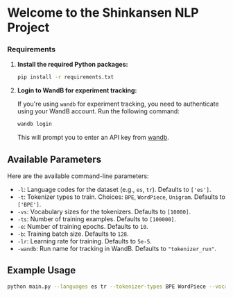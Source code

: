 # Welcome to the Shinkansen NLP Project


### Requirements

1. **Install the required Python packages:**

    ```bash
    pip install -r requirements.txt
    ```

2. **Login to WandB for experiment tracking:**

    If you're using `wandb` for experiment tracking, you need to authenticate using your WandB account. Run the following command:

    ```bash
    wandb login
    ```

    This will prompt you to enter an API key from [wandb](https://wandb.ai/).

## Available Parameters

Here are the available command-line parameters:

- `-l`: Language codes for the dataset (e.g., `es`, `tr`). Defaults to `['es']`.
- `-t`: Tokenizer types to train. Choices: `BPE`, `WordPiece`, `Unigram`. Defaults to `['BPE']`.
- `-vs`: Vocabulary sizes for the tokenizers. Defaults to `[10000]`.
- `-ts`: Number of training examples. Defaults to `[100000]`.
- `-e`: Number of training epochs. Defaults to `10`.
- `-b`: Training batch size. Defaults to `128`.
- `-lr`: Learning rate for training. Defaults to `5e-5`.
- `-wandb`: Run name for tracking in WandB. Defaults to `"tokenizer_run"`.

## Example Usage

```bash
python main.py --languages es tr --tokenizer-types BPE WordPiece --vocab-sizes 10000 20000 --training-sizes 10000 20000 --epochs 3 --batch-size 16 --learning-rate 5e-5 --wandb-run-name "example_run"
```


